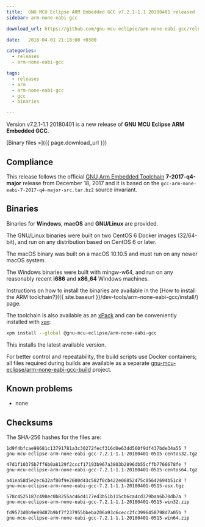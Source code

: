```yaml
---
title:  GNU MCU Eclipse ARM Embedded GCC v7.2.1-1.1 20180401 released
sidebar: arm-none-eabi-gcc

download_url: https://github.com/gnu-mcu-eclipse/arm-none-eabi-gcc/releases/tag/v7.2.1-1.1/

date:   2018-04-01 21:18:00 +0300

categories:
  - releases
  - arm-none-eabi-gcc

tags:
  - releases
  - arm
  - arm-none-eabi-gcc
  - gcc
  - binaries

---
```


Version v7.2.1-1.1 20180401 is a new release of **GNU MCU Eclipse ARM Embedded GCC**.

[Binary files »]({{ page.download_url }})

## Compliance

This release follows the official [GNU Arm Embedded Toolchain](https://developer.arm.com/open-source/gnu-toolchain/gnu-rm)  **7-2017-q4-major** release from December 18, 2017 and it is based on the `gcc-arm-none-eabi-7-2017-q4-major-src.tar.bz2` source invariant.

## Binaries

Binaries for **Windows**, **macOS** and **GNU/Linux** are provided.

The GNU/Linux binaries were built on two CentOS 6 Docker images (32/64-bit), and run on any distribution based on CentOS 6 or later.

The macOS binary was built on a macOS 10.10.5 and must run on any newer macOS system.

The Windows binaries were built with mingw-w64, and run on any reasonably recent **i686** and **x86_64** Windows machines.

Instructions on how to install the binaries are available in the [How to install the ARM toolchain?]({{ site.baseurl }}/dev-tools/arm-none-eabi-gcc/install/) page.

The toolchain is also available as an [xPack](https://www.npmjs.com/package/@gnu-mcu-eclipse/arm-none-eabi-gcc) and can be conveniently installed with [`xpm`](https://www.npmjs.com/package/xpm):

```sh
xpm install --global @gnu-mcu-eclipse/arm-none-eabi-gcc
```

This installs the latest available version.

For better control and repeatability, the build scripts use Docker containers; all files required during builds are available as a separate [gnu-mcu-eclipse/arm-none-eabi-gcc-build](https://github.com/gnu-mcu-eclipse/arm-none-eabi-gcc-build) project.

## Known problems

* none

## Checksums

The SHA-256 hashes for the files are:

```console
1d9f4bfcae98681c13791781a3c30272fecf316d0e63dd560f9df437bde34a55 ?
gnu-mcu-eclipse-arm-none-eabi-gcc-7.2.1-1.1-20180401-0515-centos32.tgz

47d1f10375b7ff6b0a8129f2cccf17193b967a3803b2896db55cffb7766678fe ?
gnu-mcu-eclipse-arm-none-eabi-gcc-7.2.1-1.1-20180401-0515-centos64.tgz

a41ea58d5e2ec632af80f9e2600d43c582f0cb422e06852475c05642694b51c8 ?
gnu-mcu-eclipse-arm-none-eabi-gcc-7.2.1-1.1-20180401-0515-osx.tgz

578c4525187c498ec0b8255ac46d4177ed3b51b115cb6ca4cd379baa6b70db7a ?
gnu-mcu-eclipse-arm-none-eabi-gcc-7.2.1-1.1-20180401-0515-win32.zip

fd9573d0b9e89d87b9bf7f237955bbeba206a93c6cecc2fc3996458798d7a05b ?
gnu-mcu-eclipse-arm-none-eabi-gcc-7.2.1-1.1-20180401-0515-win64.zip
```
